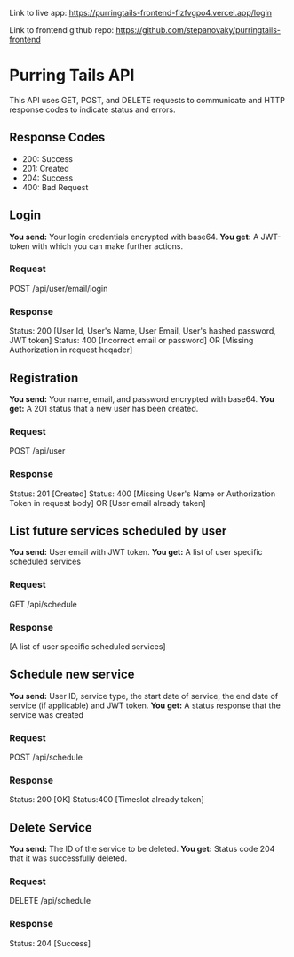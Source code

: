 Link to live app: https://purringtails-frontend-fizfvgpo4.vercel.app/login


Link to frontend github repo: https://github.com/stepanovaky/purringtails-frontend


# Purring Tails API

This API uses GET, POST, and DELETE requests to communicate and HTTP response codes to indicate status and errors. 

## Response Codes

- 200: Success
- 201: Created
- 204: Success
- 400: Bad Request

## Login

**You send:** Your login credentials encrypted with base64. **You get:** A JWT-token with which you can make further actions. 

### Request

POST /api/user/email/login

### Response

Status: 200
[User Id, User's Name, User Email, User's hashed password, JWT token]
Status: 400
[Incorrect email or password] OR [Missing Authorization in request heqader]

## Registration

**You send:** Your name, email, and password encrypted with base64. **You get:** A 201 status that a new user has been created. 

### Request

POST /api/user

### Response

Status: 201
[Created]
Status: 400
[Missing User's Name or Authorization Token in request body] OR [User email already taken]

## List future services scheduled by user

**You send:** User email with JWT token. **You get:** A list of user specific scheduled services

### Request

GET /api/schedule

### Response

[A list of user specific scheduled services]

## Schedule new service
**You send:** User ID, service type, the start date of service, the end date of service (if applicable) and JWT token. 
**You get:** A status response that the service was created

### Request

POST /api/schedule

### Response

Status: 200
[OK]
Status:400
[Timeslot already taken]

## Delete Service

**You send:** The ID of the service to be deleted. **You get:** Status code 204 that it was successfully deleted. 

### Request

DELETE /api/schedule

### Response

Status: 204
[Success]


